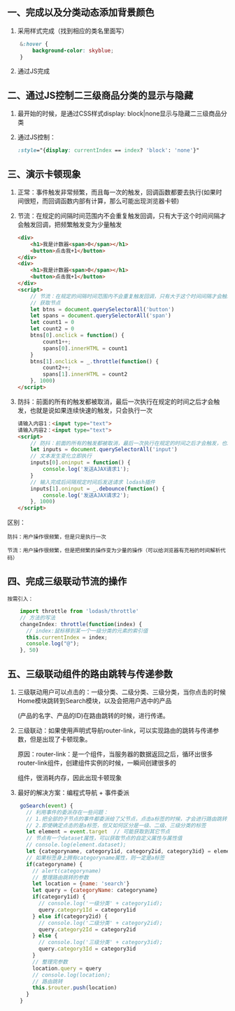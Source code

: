 ## 一、完成以及分类动态添加背景颜色

1. 采用样式完成（找到相应的类名里面写）

```css
    &:hover {
        background-color: skyblue;
    }
```

2. 通过JS完成

## 二、通过JS控制二三级商品分类的显示与隐藏

1. 最开始的时候，是通过CSS样式display: block|none显示与隐藏二三级商品分类

2. 通过JS控制：
    ```css
    :style="{display: currentIndex == index? 'block': 'none'}"
    ```

## 三、演示卡顿现象

1. 正常：事件触发非常频繁，而且每一次的触发，回调函数都要去执行(如果时间很短，而回调函数内部有计算，那么可能出现浏览器卡顿)

2. 节流：在规定的间隔时间范围内不会重复触发回调，只有大于这个时间间隔才会触发回调，把频繁触发变为少量触发

    ```html
    <div>
        <h1>我是计数器<span>0</span></h1>
        <button>点击我+1</button>
    </div>
    <div>
        <h1>我是计数器<span>0</span></h1>
        <button>点击我+1</button>
    </div>
    <script>
        // 节流：在规定的间隔时间范围内不会重复触发回调，只有大于这个时间间隔才会触发回调，把频繁触发变为少量触发
        // 获取节点
        let btns = document.querySelectorAll('button')
        let spans = document.querySelectorAll('span')
        let count1 = 0
        let count2 = 0
        btns[0].onclick = function() {
            count1++;
            spans[0].innerHTML = count1
        }
        btns[1].onclick = _.throttle(function() {
            count2++;
            spans[1].innerHTML = count2
        }, 1000)
    </script>
    ```

3. 防抖：前面的所有的触发都被取消，最后一次执行在规定的时间之后才会触发，也就是说如果连续快速的触发，只会执行一次

    ```html
    请输入内容1：<input type="text">
    请输入内容2：<input type="text">
    <script>
        // 防抖：前面的所有的触发都被取消，最后一次执行在规定的时间之后才会触发，也就是说如果连续快速的触发，只会执行一次
        let inputs = document.querySelectorAll('input')
        // 文本发生变化立即执行
        inputs[0].oninput = function() {
            console.log('发送AJAX请求1');
        }
        // 输入完成后间隔规定时间后发送请求 lodash插件
        inputs[1].oninput = _.debounce(function() {
            console.log('发送AJAX请求2');
        }, 1000)
    </script>
    ```

区别：

    防抖：用户操作很频繁，但是只是执行一次

    节流：用户操作很频繁，但是把频繁的操作变为少量的操作（可以给浏览器有充裕的时间解析代码）

## 四、完成三级联动节流的操作

    按需引入：
```js
    import throttle from 'lodash/throttle'
    // 方法的写法
    changeIndex: throttle(function(index) {
      // index:鼠标移到某一个一级分类的元素的索引值
      this.currentIndex = index;
      console.log("@");
    }, 50)
```

## 五、三级联动组件的路由跳转与传递参数

1. 三级联动用户可以点击的：一级分类、二级分类、三级分类，当你点击的时候Home模块跳转到Search模块，以及会把用户选中的产品
    
    (产品的名字、产品的ID)在路由跳转的时候，进行传递。

2. 三级联动：如果使用声明式导航router-link，可以实现路由的跳转与传递参数，但是出现了卡顿现象。

    原因：router-link：是一个组件，当服务器的数据返回之后，循环出很多router-link组件，创建组件实例的时候，一瞬间创建很多的
    
    组件，很消耗内存，因此出现卡顿现象

3. 最好的解决方案：编程式导航 + 事件委派

``` js
    goSearch(event) {
      // 利用事件的委派存在一些问题：
      // 1.把全部的子节点的事件都委派给了父节点，点击a标签的时候，才会进行路由跳转，怎么确定点击的一定是a标签？
      // 2.即使确定点击的是a标签，但又如何区分是一级、二级、三级分类的标签
      let element = event.target  // 可能获取到其它节点
      // 节点有一个dataset属性，可以获取节点的自定义属性与属性值
      // console.log(element.dataset);
      let {categoryname, category1id, category2id, category3id} = element.dataset
      // 如果标签身上拥有categoryname属性，则一定是a标签
      if(categoryname) {
        // alert(categoryname)
        // 整理路由跳转的参数
        let location = {name: 'search'}
        let query = {categoryName: categoryname}
        if(category1id) {
          // console.log('一级分类' + category1id);
          query.category1Id = category1id
        } else if(category2id) {
          // console.log('二级分类' + category2id);
          query.category2Id = category2id
        } else {
          // console.log('三级分类' + category3id);
          query.category3Id = category3id
        }
        // 整理完参数
        location.query = query
        // console.log(location);
        // 路由跳转
        this.$router.push(location)
      }
    }
```
